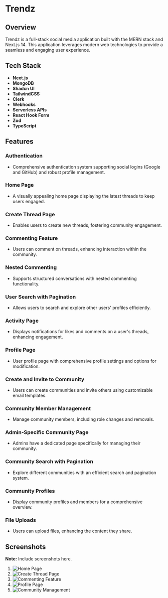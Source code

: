 # Trendz

## Overview

Trendz is a full-stack social media application built with the MERN stack and Next.js 14. This application leverages modern web technologies to provide a seamless and engaging user experience.

## Tech Stack

- **Next.js**
- **MongoDB**
- **Shadcn UI**
- **TailwindCSS**
- **Clerk**
- **Webhooks**
- **Serverless APIs**
- **React Hook Form**
- **Zod**
- **TypeScript**

## Features

### Authentication
- Comprehensive authentication system supporting social logins (Google and GitHub) and robust profile management.

### Home Page
- A visually appealing home page displaying the latest threads to keep users engaged.

### Create Thread Page
- Enables users to create new threads, fostering community engagement.

### Commenting Feature
- Users can comment on threads, enhancing interaction within the community.

### Nested Commenting
- Supports structured conversations with nested commenting functionality.

### User Search with Pagination
- Allows users to search and explore other users' profiles efficiently.

### Activity Page
- Displays notifications for likes and comments on a user's threads, enhancing engagement.

### Profile Page
- User profile page with comprehensive profile settings and options for modification.

### Create and Invite to Community
- Users can create communities and invite others using customizable email templates.

### Community Member Management
- Manage community members, including role changes and removals.

### Admin-Specific Community Page
- Admins have a dedicated page specifically for managing their community.

### Community Search with Pagination
- Explore different communities with an efficient search and pagination system.

### Community Profiles
- Display community profiles and members for a comprehensive overview.

### File Uploads
- Users can upload files, enhancing the content they share.

## Screenshots
**Note:** Include screenshots here.

1. ![Home Page](path/to/homepage_screenshot.png)
2. ![Create Thread Page](path/to/create_thread_page_screenshot.png)
3. ![Commenting Feature](path/to/commenting_feature_screenshot.png)
4. ![Profile Page](path/to/profile_page_screenshot.png)
5. ![Community Management](path/to/community_management_screenshot.png)
